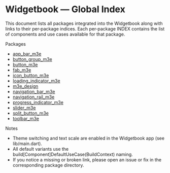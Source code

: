 # Widgetbook — Global Index

This document lists all packages integrated into the Widgetbook along with links to their per‑package indices. Each per‑package INDEX contains the list of components and use cases available for that package.

Packages
- [app_bar_m3e](lib/app_bar_m3e/INDEX-app_bar_m3e.md)
- [button_group_m3e](lib/button_group_m3e/INDEX-button_group_m3e.md)
- [button_m3e](lib/button_m3e/INDEX-button_m3e.md)
- [fab_m3e](lib/fab_m3e/INDEX-fab_m3e.md)
- [icon_button_m3e](lib/icon_button_m3e/INDEX-icon_button_m3e.md)
- [loading_indicator_m3e](lib/loading_indicator_m3e/INDEX-loading_indicator_m3e.md)
- [m3e_design](lib/m3e_design/INDEX-m3e_design.md)
- [navigation_bar_m3e](lib/navigation_bar_m3e/INDEX-navigation_bar_m3e.md)
- [navigation_rail_m3e](lib/navigation_rail_m3e/INDEX-navigation_rail_m3e.md)
- [progress_indicator_m3e](lib/progress_indicator_m3e/INDEX-progress_indicator_m3e.md)
- [slider_m3e](lib/slider_m3e/INDEX-slider_m3e.md)
- [split_button_m3e](lib/split_button_m3e/INDEX-split_button_m3e.md)
- [toolbar_m3e](lib/toolbar_m3e/INDEX-toolbar_m3e.md)

Notes
- Theme switching and text scale are enabled in the Widgetbook app (see lib/main.dart).
- All default variants use the build[Component]DefaultUseCase(BuildContext) naming.
- If you notice a missing or broken link, please open an issue or fix in the corresponding package directory.
